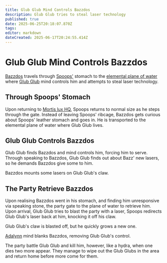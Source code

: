 ```yaml
---
title: Glub Glub Mind Controls Bazzdos
description: Glub Glub tries to steal laser technology
published: true
date: 2025-06-25T20:18:07.870Z
tags: 
editor: markdown
dateCreated: 2025-06-17T20:24:55.414Z
---
```


# Glub Glub Mind Controls Bazzdos
[Bazzdos](/characters/bazzdos) travels through [Spoops'](/characters/spoops) stomach to the [elemental plane of water](/locations/elemental-plane-of-water) where [Glub Glub](/characters/glub-glub) mind controls him and attempts to steal laser technology.


## Through Spoops' Stomach
Upon returning to [Mortis lux HQ](/locations/mortis-lux-hq), Spoops returns to normal size as he steps through the gate. Instead of leaving Spoops' ribcage, Bazzdos gets curious about Spoops' leather stomach and goes in. He is transported to the elemental plane of water where Glub Glub lives. 


## Glub Glub Controls Bazzdos
Glub Glub finds Bazzdos and mind controls him, forcing him to serve. Through speaking to Bazzdos, Glub Glub finds out about Bazz' new lasers, so he demands Bazzdos give some to him.

Bazzdos mounts some lasers on Glub Glub's claw.


## The Party Retrieve Bazzdos
Upon realising Bazzdos went in his stomach, and finding him unresponsive via speaking stone, the party gate to the plane of water to retrieve him. Upon arrival, Glub Glub tries to blast the party with a laser, Spoops redirects Glub Glub's laser back at him, knocking it off his claw. 

Glub Glub's claw is blasted off, but he quickly grows a new one. 

[Adalynn](/characters/adalynn) mind blanks Bazzdos, removing Glub Glub's control.

The party battle Glub Glub and kill him, however, like a hydra, when one dies two more appear. They manage to wipe out the Glub Glubs in the area and return home before more come for them.